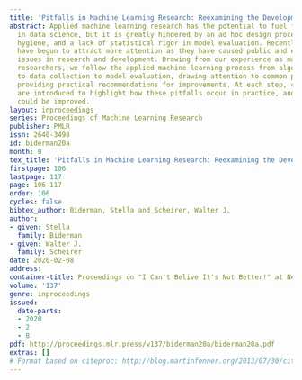 ```yaml
---
title: 'Pitfalls in Machine Learning Research: Reexamining the Development Cycle'
abstract: Applied machine learning research has the potential to fuel further advances
  in data science, but it is greatly hindered by an ad hoc design process, poor data
  hygiene, and a lack of statistical rigor in model evaluation. Recently, these issues
  have begun to attract more attention as they have caused public and embarrassing
  issues in research and development. Drawing from our experience as machine learning
  researchers, we follow the applied machine learning process from algorithm design
  to data collection to model evaluation, drawing attention to common pitfalls and
  providing practical recommendations for improvements. At each step, case studies
  are introduced to highlight how these pitfalls occur in practice, and where things
  could be improved.
layout: inproceedings
series: Proceedings of Machine Learning Research
publisher: PMLR
issn: 2640-3498
id: biderman20a
month: 0
tex_title: 'Pitfalls in Machine Learning Research: Reexamining the Development Cycle'
firstpage: 106
lastpage: 117
page: 106-117
order: 106
cycles: false
bibtex_author: Biderman, Stella and Scheirer, Walter J.
author:
- given: Stella
  family: Biderman
- given: Walter J.
  family: Scheirer
date: 2020-02-08
address: 
container-title: Proceedings on "I Can't Belive It's Not Better!" at NeurIPS Workshop
volume: '137'
genre: inproceedings
issued:
  date-parts:
  - 2020
  - 2
  - 8
pdf: http://proceedings.mlr.press/v137/biderman20a/biderman20a.pdf
extras: []
# Format based on citeproc: http://blog.martinfenner.org/2013/07/30/citeproc-yaml-for-bibliographies/
---
```


